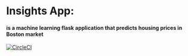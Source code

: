 # Insights App: 
#### is a machine learning flask application that predicts housing prices in Boston market


[![CircleCI](https://circleci.com/gh/deyaa-m/ND-DevOps-capstone/tree/main.svg?style=svg&circle-token=4e10f4d09bcf9907f220d5470ea023e357ea643e)](https://circleci.com/gh/deyaa-m/ND-DevOps-capstone/tree/main)

